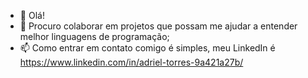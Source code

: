 - 👋 Olá! 
- 💞️ Procuro colaborar em projetos que possam me ajudar a entender melhor linguagens de programação;
- 📫 Como entrar em contato comigo é simples, meu LinkedIn é https://www.linkedin.com/in/adriel-torres-9a421a27b/
